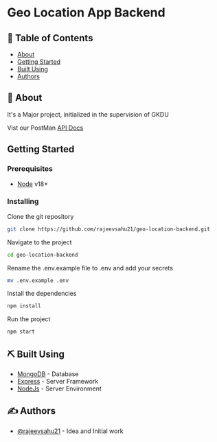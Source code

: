 # Geo Location App Backend

## 📝 Table of Contents

- [About](#about)
- [Getting Started](#getting_started)
- [Built Using](#built_using)
- [Authors](#authors)

## 🧐 About <a name = "about"></a>

It's a Major project, initialized in the supervision of GKDU

Vist our PostMan [API Docs](https://documenter.getpostman.com/view/25422027/2s8ZDX42y6)

## Getting Started <a name = "getting_started"></a>

### Prerequisites

- [Node](https://nodejs.org/en) v18+

### Installing

Clone the git repository

```bash
git clone https://github.com/rajeevsahu21/geo-location-backend.git
```

Navigate to the project

```bash
cd geo-location-backend
```

Rename the .env.example file to .env and add your secrets

```bash
mv .env.example .env
```

Install the dependencies

```bash
npm install
```

Run the project

```bash
npm start
```

## ⛏️ Built Using <a name = "built_using"></a>

- [MongoDB](https://www.mongodb.com/) - Database
- [Express](https://expressjs.com/) - Server Framework
- [NodeJs](https://nodejs.org/en/) - Server Environment

## ✍️ Authors <a name = "authors"></a>

- [@rajeevsahu21](https://github.com/rajeevsahu21) - Idea and Initial work
